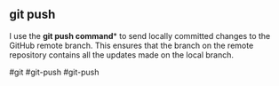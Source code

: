## git push

I use the **git push command*** to send locally committed changes to the GitHub remote branch. This ensures that the branch on the remote repository contains all the updates made on the local branch.

#git #git-push
#git-push 